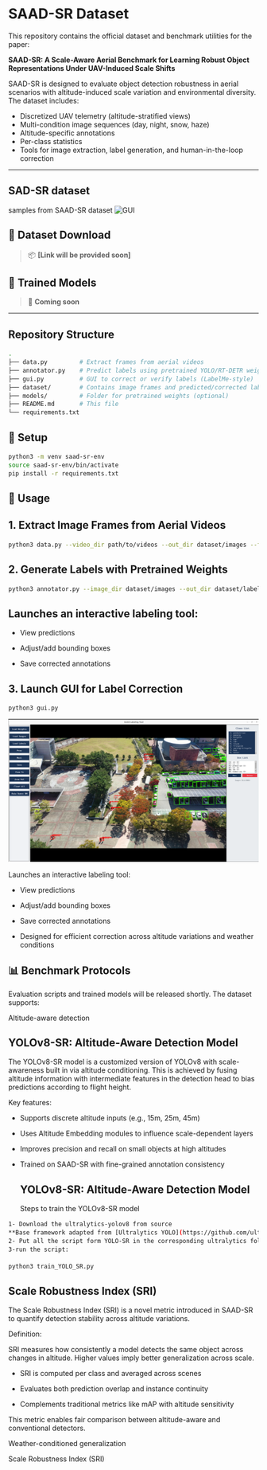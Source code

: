 # SAAD-SR Dataset

This repository contains the official dataset and benchmark utilities for the paper:

**SAAD-SR: A Scale-Aware Aerial Benchmark for Learning Robust Object Representations Under UAV-Induced Scale Shifts**

SAAD-SR is designed to evaluate object detection robustness in aerial scenarios with altitude-induced scale variation and environmental diversity. The dataset includes:

- Discretized UAV telemetry (altitude-stratified views)
- Multi-condition image sequences (day, night, snow, haze)
- Altitude-specific annotations
- Per-class statistics
- Tools for image extraction, label generation, and human-in-the-loop correction

---
## SAD-SR dataset 
samples from SAAD-SR dataset
![GUI](assets/4.png)

## 🔗 Dataset Download

> 📦 **[Link will be provided soon]**

## 💾 Trained Models

> 🧠 **Coming soon**

---

## Repository Structure

```bash
.
├── data.py         # Extract frames from aerial videos
├── annotator.py    # Predict labels using pretrained YOLO/RT-DETR weights
├── gui.py          # GUI to correct or verify labels (LabelMe-style)
├── dataset/        # Contains image frames and predicted/corrected labels
├── models/         # Folder for pretrained weights (optional)
├── README.md       # This file
└── requirements.txt
```
## 🔧 Setup

```bash
python3 -m venv saad-sr-env
source saad-sr-env/bin/activate
pip install -r requirements.txt
```
## 📍 Usage
## 1. Extract Image Frames from Aerial Videos
```bash
python3 data.py --video_dir path/to/videos --out_dir dataset/images --fps 1
```
## 2. Generate Labels with Pretrained Weights
```bash
python3 annotator.py --image_dir dataset/images --out_dir dataset/labels --weights models/yolov8-sr.pt

```

## Launches an interactive labeling tool:

 -  View predictions

-   Adjust/add bounding boxes

-  Save corrected annotations


## 3. Launch GUI for Label Correction
```bash
python3 gui.py 

```

![GUI](assets/3.png)


Launches an interactive labeling tool:

- View predictions

- Adjust/add bounding boxes

 - Save corrected annotations

-  Designed for efficient correction across altitude variations and weather conditions

## 📊 Benchmark Protocols

Evaluation scripts and trained models will be released shortly. The dataset supports:

 Altitude-aware detection

 ## YOLOv8-SR: Altitude-Aware Detection Model

The YOLOv8-SR model is a customized version of YOLOv8 with scale-awareness built in via altitude conditioning. This is achieved by fusing altitude information with intermediate features in the detection head to bias predictions according to flight height.

Key features:

- Supports discrete altitude inputs (e.g., 15m, 25m, 45m)

-  Uses Altitude Embedding modules to influence scale-dependent layers

- Improves precision and recall on small objects at high altitudes

- Trained on SAAD-SR with fine-grained annotation consistency

  ## YOLOv8-SR: Altitude-Aware Detection Model
  Steps to train the YOLOv8-SR model
```bash
1- Download the ultralytics-yolov8 from source
**Base framework adapted from [Ultralytics YOLO](https://github.com/ultralytics)
2- Put all the script form YOLO-SR in the corresponding ultralytics folders
3-run the script:

python3 train_YOLO_SR.py

```


##  Scale Robustness Index (SRI)


The Scale Robustness Index (SRI) is a novel metric introduced in SAAD-SR to quantify detection stability across altitude variations.

Definition:

SRI measures how consistently a model detects the same object across changes in altitude. Higher values imply better generalization across scale.

- SRI is computed per class and averaged across scenes

- Evaluates both prediction overlap and instance continuity

- Complements traditional metrics like mAP with altitude sensitivity

This metric enables fair comparison between altitude-aware and conventional detectors.

 

 Weather-conditioned generalization

 Scale Robustness Index (SRI)


 

